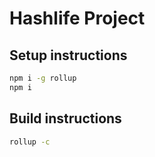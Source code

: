 # Hashlife Project

## Setup instructions

```bash
npm i -g rollup
npm i
```

## Build instructions

```bash
rollup -c
```
